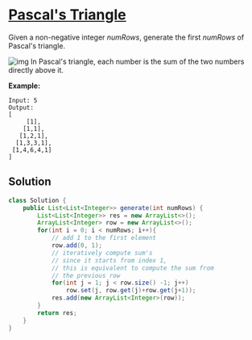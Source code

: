 # [Pascal's Triangle](https://leetcode.com/problems/pascals-triangle/)

Given a non-negative integer *numRows*, generate the first *numRows* of Pascal's triangle.

![img](https://upload.wikimedia.org/wikipedia/commons/0/0d/PascalTriangleAnimated2.gif)
In Pascal's triangle, each number is the sum of the two numbers directly above it.

**Example:**

```
Input: 5
Output:
[
     [1],
    [1,1],
   [1,2,1],
  [1,3,3,1],
 [1,4,6,4,1]
]
```

## Solution

```java
class Solution {
    public List<List<Integer>> generate(int numRows) {
        List<List<Integer>> res = new ArrayList<>();
        ArrayList<Integer> row = new ArrayList<>();
        for(int i = 0; i < numRows; i++){
            // add 1 to the first element
            row.add(0, 1);
            // iteratively compute sum's
            // since it starts from index 1,
            // this is equivalent to compute the sum from
            // the previous row
            for(int j = 1; j < row.size() -1; j++)
                row.set(j, row.get(j)+row.get(j+1));
            res.add(new ArrayList<Integer>(row));
        }
        return res;
    }
}
```

